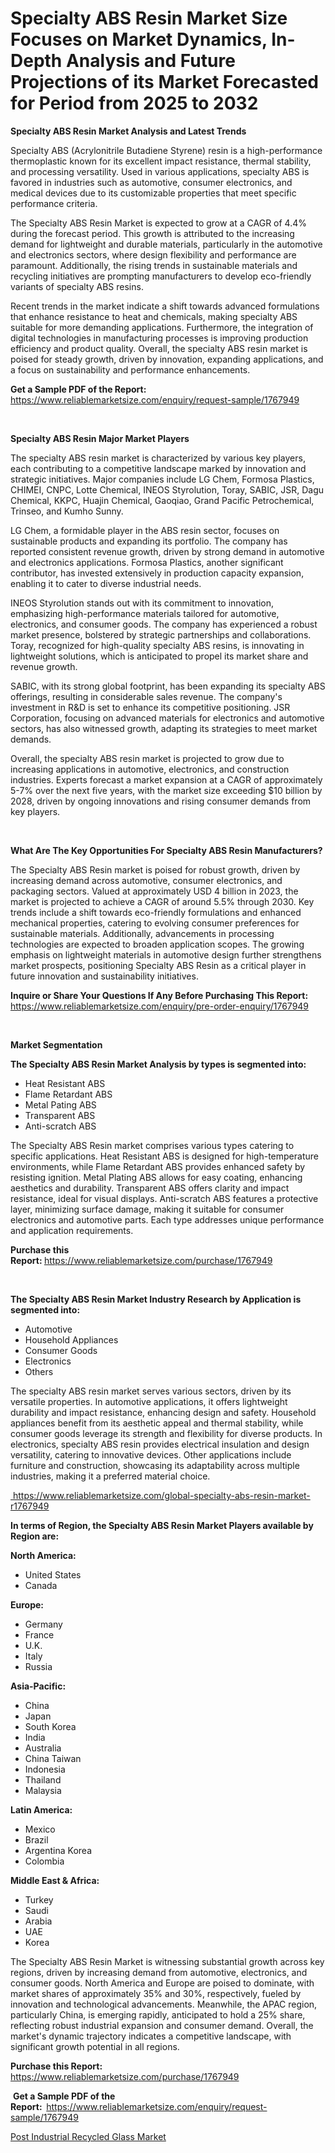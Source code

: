 <p><h1>Specialty ABS Resin Market Size Focuses on Market Dynamics, In-Depth Analysis and Future Projections of its Market Forecasted for Period from 2025 to 2032</h1></p><p><strong>Specialty ABS Resin Market Analysis and Latest Trends</strong></p>
<p><p>Specialty ABS (Acrylonitrile Butadiene Styrene) resin is a high-performance thermoplastic known for its excellent impact resistance, thermal stability, and processing versatility. Used in various applications, specialty ABS is favored in industries such as automotive, consumer electronics, and medical devices due to its customizable properties that meet specific performance criteria.</p><p>The Specialty ABS Resin Market is expected to grow at a CAGR of 4.4% during the forecast period. This growth is attributed to the increasing demand for lightweight and durable materials, particularly in the automotive and electronics sectors, where design flexibility and performance are paramount. Additionally, the rising trends in sustainable materials and recycling initiatives are prompting manufacturers to develop eco-friendly variants of specialty ABS resins.</p><p>Recent trends in the market indicate a shift towards advanced formulations that enhance resistance to heat and chemicals, making specialty ABS suitable for more demanding applications. Furthermore, the integration of digital technologies in manufacturing processes is improving production efficiency and product quality. Overall, the specialty ABS resin market is poised for steady growth, driven by innovation, expanding applications, and a focus on sustainability and performance enhancements.</p></p>
<p><strong>Get a Sample PDF of the Report:&nbsp;</strong> <a href="https://www.reliablemarketsize.com/enquiry/request-sample/1767949?utm_campaign=1766&utm_medium=2&utm_source=Github&utm_content=ia&utm_term=02022025&utm_id=specialty-abs-resin">https://www.reliablemarketsize.com/enquiry/request-sample/1767949</a></p>
<p>&nbsp;</p>
<p><strong>Specialty ABS Resin Major Market Players</strong></p>
<p><p>The specialty ABS resin market is characterized by various key players, each contributing to a competitive landscape marked by innovation and strategic initiatives. Major companies include LG Chem, Formosa Plastics, CHIMEI, CNPC, Lotte Chemical, INEOS Styrolution, Toray, SABIC, JSR, Dagu Chemical, KKPC, Huajin Chemical, Gaoqiao, Grand Pacific Petrochemical, Trinseo, and Kumho Sunny.</p><p>LG Chem, a formidable player in the ABS resin sector, focuses on sustainable products and expanding its portfolio. The company has reported consistent revenue growth, driven by strong demand in automotive and electronics applications. Formosa Plastics, another significant contributor, has invested extensively in production capacity expansion, enabling it to cater to diverse industrial needs.</p><p>INEOS Styrolution stands out with its commitment to innovation, emphasizing high-performance materials tailored for automotive, electronics, and consumer goods. The company has experienced a robust market presence, bolstered by strategic partnerships and collaborations. Toray, recognized for high-quality specialty ABS resins, is innovating in lightweight solutions, which is anticipated to propel its market share and revenue growth.</p><p>SABIC, with its strong global footprint, has been expanding its specialty ABS offerings, resulting in considerable sales revenue. The company's investment in R&D is set to enhance its competitive positioning. JSR Corporation, focusing on advanced materials for electronics and automotive sectors, has also witnessed growth, adapting its strategies to meet market demands.</p><p>Overall, the specialty ABS resin market is projected to grow due to increasing applications in automotive, electronics, and construction industries. Experts forecast a market expansion at a CAGR of approximately 5-7% over the next five years, with the market size exceeding $10 billion by 2028, driven by ongoing innovations and rising consumer demands from key players.</p></p>
<p>&nbsp;</p>
<p><strong>What Are The Key Opportunities For Specialty ABS Resin Manufacturers?</strong></p>
<p><p>The Specialty ABS Resin market is poised for robust growth, driven by increasing demand across automotive, consumer electronics, and packaging sectors. Valued at approximately USD 4 billion in 2023, the market is projected to achieve a CAGR of around 5.5% through 2030. Key trends include a shift towards eco-friendly formulations and enhanced mechanical properties, catering to evolving consumer preferences for sustainable materials. Additionally, advancements in processing technologies are expected to broaden application scopes. The growing emphasis on lightweight materials in automotive design further strengthens market prospects, positioning Specialty ABS Resin as a critical player in future innovation and sustainability initiatives.</p></p>
<p><strong>Inquire or Share Your Questions If Any Before Purchasing This Report:</strong> <a href="https://www.reliablemarketsize.com/enquiry/pre-order-enquiry/1767949?utm_campaign=1766&utm_medium=2&utm_source=Github&utm_content=ia&utm_term=02022025&utm_id=specialty-abs-resin">https://www.reliablemarketsize.com/enquiry/pre-order-enquiry/1767949</a></p>
<p>&nbsp;</p>
<p><strong>Market Segmentation</strong></p>
<p><strong>The Specialty ABS Resin Market Analysis by types is segmented into:</strong></p>
<p><ul><li>Heat Resistant ABS</li><li>Flame Retardant ABS</li><li>Metal Pating ABS</li><li>Transparent ABS</li><li>Anti-scratch ABS</li></ul></p>
<p><p>The Specialty ABS Resin market comprises various types catering to specific applications. Heat Resistant ABS is designed for high-temperature environments, while Flame Retardant ABS provides enhanced safety by resisting ignition. Metal Plating ABS allows for easy coating, enhancing aesthetics and durability. Transparent ABS offers clarity and impact resistance, ideal for visual displays. Anti-scratch ABS features a protective layer, minimizing surface damage, making it suitable for consumer electronics and automotive parts. Each type addresses unique performance and application requirements.</p></p>
<p><strong>Purchase this Report:&nbsp;</strong><a href="https://www.reliablemarketsize.com/purchase/1767949?utm_campaign=1766&utm_medium=2&utm_source=Github&utm_content=ia&utm_term=02022025&utm_id=specialty-abs-resin">https://www.reliablemarketsize.com/purchase/1767949</a></p>
<p>&nbsp;</p>
<p><strong>The Specialty ABS Resin Market Industry Research by Application is segmented into:</strong></p>
<p><ul><li>Automotive</li><li>Household Appliances</li><li>Consumer Goods</li><li>Electronics</li><li>Others</li></ul></p>
<p><p>The specialty ABS resin market serves various sectors, driven by its versatile properties. In automotive applications, it offers lightweight durability and impact resistance, enhancing design and safety. Household appliances benefit from its aesthetic appeal and thermal stability, while consumer goods leverage its strength and flexibility for diverse products. In electronics, specialty ABS resin provides electrical insulation and design versatility, catering to innovative devices. Other applications include furniture and construction, showcasing its adaptability across multiple industries, making it a preferred material choice.</p></p>
<p><a href="https://www.reliablemarketsize.com/global-specialty-abs-resin-market-r1767949?utm_campaign=1766&utm_medium=2&utm_source=Github&utm_content=ia&utm_term=02022025&utm_id=specialty-abs-resin">&nbsp;https://www.reliablemarketsize.com/global-specialty-abs-resin-market-r1767949</a></p>
<p><strong>In terms of Region, the Specialty ABS Resin Market Players available by Region are:</strong></p>
<p>
    <p> <strong> North America: </strong>
        <ul>
            <li>United States</li>
            <li>Canada</li>
        </ul>
        </p> 
    <p> <strong> Europe: </strong>
        <ul>
            <li>Germany</li>
            <li>France</li>
            <li>U.K.</li>
            <li>Italy</li>
            <li>Russia</li>
        </ul>
        </p> 
    <p> <strong> Asia-Pacific: </strong>
        <ul>
            <li>China</li>
            <li>Japan</li>
            <li>South Korea</li>
            <li>India</li>
            <li>Australia</li>
            <li>China Taiwan</li>
            <li>Indonesia</li>
            <li>Thailand</li>
            <li>Malaysia</li>
        </ul>
        </p> 
    <p> <strong> Latin America: </strong>
        <ul>
            <li>Mexico</li>
            <li>Brazil</li>
            <li>Argentina Korea</li>
            <li>Colombia</li>
        </ul>
        </p> 
    <p> <strong> Middle East & Africa: </strong>
        <ul>
            <li>Turkey</li>
            <li>Saudi</li>
            <li>Arabia</li>
            <li>UAE</li>
            <li>Korea</li>
        </ul>
    </p>
    </p>
<p><p>The Specialty ABS Resin Market is witnessing substantial growth across key regions, driven by increasing demand from automotive, electronics, and consumer goods. North America and Europe are poised to dominate, with market shares of approximately 35% and 30%, respectively, fueled by innovation and technological advancements. Meanwhile, the APAC region, particularly China, is emerging rapidly, anticipated to hold a 25% share, reflecting robust industrial expansion and consumer demand. Overall, the market's dynamic trajectory indicates a competitive landscape, with significant growth potential in all regions.</p></p>
<p><strong>Purchase this Report: </strong><a href="https://www.reliablemarketsize.com/purchase/1767949?utm_campaign=1766&utm_medium=2&utm_source=Github&utm_content=ia&utm_term=02022025&utm_id=specialty-abs-resin">https://www.reliablemarketsize.com/purchase/1767949</a></p>
<p>&nbsp;<strong>Get a Sample PDF of the Report:&nbsp;&nbsp;</strong><a href="https://www.reliablemarketsize.com/enquiry/request-sample/1767949?utm_campaign=1766&utm_medium=2&utm_source=Github&utm_content=ia&utm_term=02022025&utm_id=specialty-abs-resin">https://www.reliablemarketsize.com/enquiry/request-sample/1767949</a></p>
<p><strong></strong></p>
<p><p><a href="https://github.com/XavierTyler76/Market-Research-Report-List-1/blob/main/post-industrial-recycled-glass-market.md?utm_campaign=1766&utm_medium=2&utm_source=Github&utm_content=ia&utm_term=02022025&utm_id=specialty-abs-resin">Post Industrial Recycled Glass Market</a></p></p>